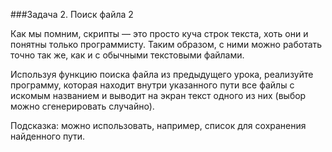###Задача 2. Поиск файла 2

Как мы помним, скрипты — это просто куча строк текста, хоть они и понятны только программисту. Таким образом, с ними можно работать точно так же, как и с обычными текстовыми файлами.



Используя функцию поиска файла из предыдущего урока, реализуйте программу, которая находит внутри указанного пути все файлы с искомым названием и выводит на экран текст одного из них (выбор можно сгенерировать случайно).



Подсказка: можно использовать, например, список для сохранения найденного пути.